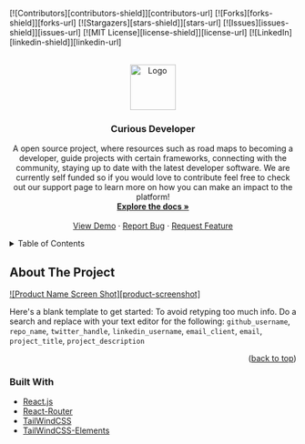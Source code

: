 <div id="top"></div>

[![Contributors][contributors-shield]][contributors-url]
[![Forks][forks-shield]][forks-url]
[![Stargazers][stars-shield]][stars-url]
[![Issues][issues-shield]][issues-url]
[![MIT License][license-shield]][license-url]
[![LinkedIn][linkedin-shield]][linkedin-url]



<!-- PROJECT LOGO -->
<br />
<div align="center">
  <a href="https://github.com/CuriousDeveloperr/Curious-Developer">
    <img src="https://i.ibb.co/99cRwzQ/Screen-Shot-2022-07-29-at-11-20-57-PM.png" alt="Logo" width="80" height="80">
  </a>

<h3 align="center">Curious Developer</h3>

  <p align="center">
    A open source project, where resources such as road maps to becoming a developer, guide projects with certain frameworks, connecting with the community, staying up to date with the latest developer software.
    We are currently self funded so if you would love to contribute feel free to check out our support page to learn more on how you can make an impact to the platform! 
    <br />
    <a href="https://github.com/github_username/repo_name"><strong>Explore the docs »</strong></a>
    <br />
    <br />
    <a href="https://github.com/github_username/repo_name">View Demo</a>
    ·
    <a href="https://github.com/CuriousDeveloperr/Curious-Developer/issues">Report Bug</a>
    ·
    <a href="https://github.com/CuriousDeveloperr/Curious-Developer/discussions/1">Request Feature</a>
  </p>
</div>



<!-- TABLE OF CONTENTS -->
<details>
  <summary>Table of Contents</summary>
  <ol>
    <li>
      <a href="#about-the-project">About The Project</a>
      <ul>
        <li><a href="#built-with">Built With</a></li>
      </ul>
    </li>
    <li>
      <a href="#getting-started">Getting Started</a>
      <ul>
        <li><a href="#prerequisites">Prerequisites</a></li>
        <li><a href="#installation">Installation</a></li>
      </ul>
    </li>
    <li><a href="#usage">Usage</a></li>
    <li><a href="#roadmap">Roadmap</a></li>
    <li><a href="#contributing">Contributing</a></li>
    <li><a href="#license">License</a></li>
    <li><a href="#contact">Contact</a></li>
    <li><a href="#acknowledgments">Acknowledgments</a></li>
  </ol>
</details>



<!-- ABOUT THE PROJECT -->
## About The Project

[![Product Name Screen Shot][product-screenshot]](https://example.com)

Here's a blank template to get started: To avoid retyping too much info. Do a search and replace with your text editor for the following: `github_username`, `repo_name`, `twitter_handle`, `linkedin_username`, `email_client`, `email`, `project_title`, `project_description`

<p align="right">(<a href="#top">back to top</a>)</p>



### Built With

* [React.js](https://reactjs.org/)
* [React-Router](https://reactrouter.com/)
* [TailWindCSS](https://tailwindcss.com/)
* [TailWindCSS-Elements](https://tailwindcss.com/)